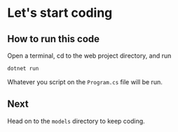 # Let's start coding
## How to run this code
Open a terminal, cd to the web project directory, and run 
```powershell
dotnet run
```
Whatever you script on the `Program.cs` file will be run.
## Next
Head on to the `models` directory to keep coding.